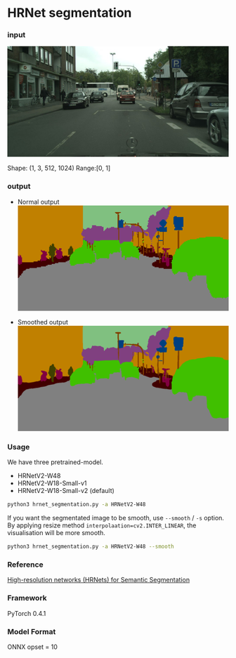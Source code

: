 # HRNet segmentation

### input
![input_image](test.png)

Shape: (1, 3, 512, 1024) Range:[0, 1]

### output
- Normal output
![Result_image](result.png)
  
- Smoothed output
![Smoothed_result_image](result_smooth.png)


### Usage
We have three pretrained-model.
- HRNetV2-W48
- HRNetV2-W18-Small-v1
- HRNetV2-W18-Small-v2 (default)

```bash
python3 hrnet_segmentation.py -a HRNetV2-W48
```

If you want the segmentated image to be smooth, use `--smooth` / `-s` option.  
By applying resize method `interpolaation=cv2.INTER_LINEAR`, the visualisation will be more smooth.
```bash
python3 hrnet_segmentation.py -a HRNetV2-W48 --smooth
```



### Reference

[High-resolution networks (HRNets) for Semantic Segmentation](https://github.com/HRNet/HRNet-Semantic-Segmentation)

### Framework
PyTorch 0.4.1

### Model Format
ONNX opset = 10

